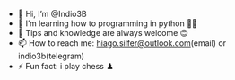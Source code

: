 - 👋 Hi, I’m @Indio3B
- 👀 I’m learning how to programming in python 🐍🐍
- 🌱 Tips and knowledge are always welcome 😊
- 📫 How to reach me: hiago.silfer@outlook.com(email) or indio3b(telegram)
- ⚡ Fun fact: i play chess ♟️

<!---
Indio3B/Indio3B is a ✨ special ✨ repository because its `README.md` (this file) appears on your GitHub profile.
You can click the Preview link to take a look at your changes.
--->
